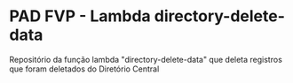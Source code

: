 # PAD FVP - Lambda directory-delete-data
Repositório da função lambda "directory-delete-data" que deleta registros que foram deletados do Diretório Central 
